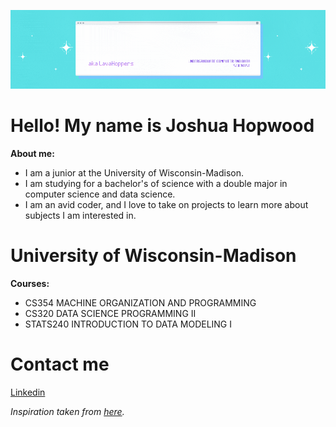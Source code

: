 ![Banner](./Banner-2.gif)

# Hello! My name is Joshua Hopwood

**About me:**
- I am a junior at the University of Wisconsin-Madison.
- I am studying for a bachelor's of science with a double major in computer science and data science.
- I am an avid coder, and I love to take on projects to learn more about subjects I am interested in.

# University of Wisconsin-Madison

**Courses:**
- CS354 MACHINE ORGANIZATION AND PROGRAMMING
- CS320 DATA SCIENCE PROGRAMMING II
- STATS240 INTRODUCTION TO DATA MODELING I

# Contact me

[Linkedin](https://www.linkedin.com/in/lavahoppers)

*Inspiration taken from [here](https://laxmena.medium.com/creating-a-github-profile-readme-for-graduate-students-f51c2ef2f651).*

